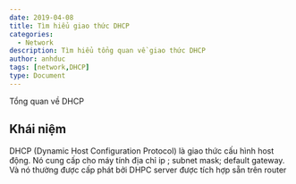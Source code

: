 ```yaml
---
date: 2019-04-08
title: Tìm hiểu giao thức DHCP  
categories:
  - Network
description: Tìm hiểu tổng quan về giao thức DHCP
author: anhduc
tags: [network,DHCP]
type: Document
---
```

Tổng quan về DHCP 
## Khái niệm 
DHCP (Dynamic Host Configuration Protocol) là giao thức cấu hình host động. Nó cung cấp cho máy tính địa chỉ ip ; subnet mask; default gateway. Và nó thường được cấp phát bởi DHPC server được tích hợp sẵn trên router

